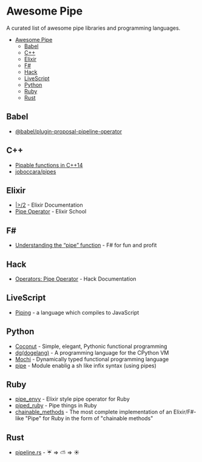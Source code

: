 # Awesome Pipe

A curated list of awesome pipe libraries and programming languages.

- [Awesome Pipe](#awesome-pipe)
  - [Babel](#babel)
  - [C++](#c++)
  - [Elixir](#elixir)
  - [F#](#f#)
  - [Hack](#hack)
  - [LiveScript](#livescript)
  - [Python](#python)
  - [Ruby](#ruby)
  - [Rust](#rust)

## Babel

- [@babel/plugin-proposal-pipeline-operator](https://babeljs.io/docs/en/babel-plugin-proposal-pipeline-operator)

## C++

- [Pipable functions in C++14](http://pfultz2.com/blog/2014/09/05/pipable-functions/)
- [joboccara/pipes](https://github.com/joboccara/pipes)

## Elixir

- [|>/2](https://hexdocs.pm/elixir/Kernel.html#|%3E/2) - Elixir Documentation
- [Pipe Operator](https://elixirschool.com/en/lessons/basics/pipe-operator/) - Elixir School

## F#

- [Understanding the “pipe” function](https://fsharpforfunandprofit.com/posts/partial-application/#understanding-the-pipe-function) - F# for fun and profit

## Hack

- [Operators: Pipe Operator](https://docs.hhvm.com/hack/operators/pipe-operator) - Hack Documentation

## LiveScript

- [Piping](http://livescript.net/#piping) - a language which compiles to JavaScript

## Python

- [Coconut](http://coconut-lang.org/) - Simple, elegant, Pythonic functional programming
- [dg(dogelang)](https://pyos.github.io/dg/) - A programming language for the CPython VM
- [Mochi](https://github.com/i2y/mochi) - Dynamically typed functional programming language
- [pipe](https://pypi.python.org/pypi/pipe/) - Module enablig a sh like infix syntax (using pipes)

## Ruby

- [pipe_envy](https://github.com/hopsoft/pipe_envy) -  Elixir style pipe operator for Ruby
- [piped_ruby](https://github.com/tiagopog/piped_ruby) - Pipe things in Ruby
- [chainable_methods](https://github.com/akitaonrails/chainable_methods) - The most complete implementation of an Elixir/F#-like "Pipe" for Ruby in the form of "chainable methods"

## Rust

- [pipeline.rs](https://github.com/johannhof/pipeline.rs) -  ☔️ => ⛅️ => ☀️

